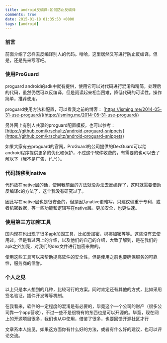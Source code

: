 ```yaml
---
title: android反编译-如何防止反编译
comments: true
date: 2015-01-18 01:35:53 +0800
tags: [android]
---
```



### 前言

前面介绍了怎样去反编译别人的代码。哈哈，这里居然又写进行防止反编译。但是，还是先来写写吧。
<!--more-->
### 使用ProGuard

proguard android的sdk中就有提供，使用它可以对代码进行混淆和精简，处理后的代码，虽然仍然可以反编译，但是阅读起来相当困难，降低代码的可读性。操作简单，推荐使用。



proguard使用方法和配置，可以看我之前的博客： [https://isming.me/2014-05-31-use-proguard/](https://isming.me/2014-05-31-use-proguard/)

另外网上有别人共享的proguard配置模板，也可以参考： [https://github.com/krschultz/android-proguard-snippets](https://github.com/krschultz/android-proguard-snippets)


如果大家有去proguard的官网，ProGuard的公司提供的DexGuard可以给android程序提供更多的优化和保护，不过这个软件收费的，有需要的也可以去了解以下（我不是广告，(^_^））。

### 代码转移到native

代码放在native层的话，使用我前面的方法就没办法去反编译了，这时就需要借助反编译c的方法了，这个我没有研究过了。

因此写在native层也是很安全的，但是因为native更难写，只建议偏重于专利，或者机密数据，等一些功能和逻辑写在native层。更加安全，也更快速。

### 使用第三方加密工具

国内现在也出现了很多apk加固工具，比如爱加密，梆梆加密等等。这些没有去使用过，但是看过网上的介绍，以及他们的自己的介绍，大致了解到，是在我们的apk之外加壳，对我们的dex文件进行加密来做的。

使用这些工具可以来帮助提高软件的安全性，但是使用之前也要确保服务的可靠性，服务商的信誉。


### 个人之见

以上只是本人想到的几种，比较可行的方案。同时肯定还有其他的方式，比如采用签名验证，插件开发等等机制。

在我看来，软件的一定程度的混淆是有必要的，毕竟这个一个公司的财产（很多公司靠一个app营收），不过一些不是很特有的东西也是可以开源的。毕竟，现在网上的开源项目很多，我们也从中使用，借鉴了很多，也要回馈开源社区才行

文章系本人拙见，如果这方面你有什么好的方法，或者有什么好的建议，也可以评论交流。